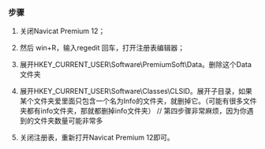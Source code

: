
### 步骤

1. 关闭Navicat Premium 12；

2. 然后 win+R，输入regedit 回车，打开注册表编辑器；

3. 展开HKEY_CURRENT_USER\Software\PremiumSoft\Data。删除这个Data文件夹

4. 展开HKEY_CURRENT_USER\Software\Classes\CLSID。展开子目录，如果某个文件夹爱里面只包含一个名为Info的文件夹，就删掉它。（可能有很多文件夹都有info文件夹，那就都删掉info文件夹）
// 第四步骤非常麻烦，因为你遇到的文件夹数量可能非常多

5. 关闭注册表，重新打开Navicat Premium 12即可。
